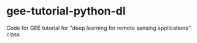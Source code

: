 # gee-tutorial-python-dl
Code for GEE tutorial for "deep learning for remote sensing applications" class
